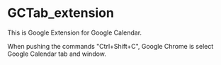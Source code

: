 # GCTab_extension
This is Google Extension for Google Calendar.

When pushing the commands "Ctrl+Shift+C", Google Chrome is select Google Calendar tab and window.
